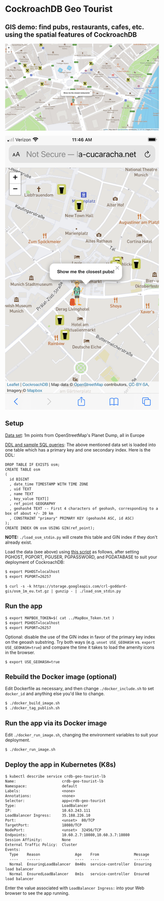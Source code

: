 # CockroachDB Geo Tourist

## GIS demo: find pubs, restaurants, cafes, etc. using the spatial features of CockroachDB

![Screenshot restaurants](./restaurants.jpg)

![Running on iPhone](./mobile_view.png)

## Setup

[Data set](https://storage.googleapis.com/crl-goddard-gis/osm_1m_eu.txt.gz): 1m
points from OpenStreetMap's Planet Dump, all in Europe

[DDL and sample SQL queries](./osm_crdb.sql): The above mentioned data set is
loaded into one table which has a primary key and one secondary index.  Here is
the DDL:
```
DROP TABLE IF EXISTS osm;
CREATE TABLE osm
(
  id BIGINT
  , date_time TIMESTAMP WITH TIME ZONE
  , uid TEXT
  , name TEXT
  , key_value TEXT[]
  , ref_point GEOGRAPHY
  , geohash4 TEXT -- First 4 characters of geohash, corresponding to a box of about +/- 20 km
  , CONSTRAINT "primary" PRIMARY KEY (geohash4 ASC, id ASC)
);
CREATE INDEX ON osm USING GIN(ref_point);
```

**NOTE:** `./load_osm_stdin.py` will create this table and GIN index if they don't already exist.

Load the data (see above) using [this script](./load_osm_stdin.py) as follows,
after setting PGHOST, PGPORT, PGUSER, PGPASSWORD, and PGDATABASE to suit your
deployment of CockroachDB:
```
$ export PGHOST=localhost
$ export PGPORT=26257

$ curl -s -k https://storage.googleapis.com/crl-goddard-gis/osm_1m_eu.txt.gz | gunzip - | ./load_osm_stdin.py
```

## Run the app

```
$ export MAPBOX_TOKEN=$( cat ../MapBox_Token.txt )
$ export PGHOST=localhost
$ export PGPORT=26257
```

Optional: disable the use of the GIN index in favor of the primary key index on the geoash substring.
Try both ways (e.g. `unset USE_GEOHASH` vs. `export USE_GEOHASH=true`) and compare the
time it takes to load the amenity icons in the browser.

```
$ export USE_GEOHASH=true
```

## Rebuild the Docker image (optional)

Edit Dockerfile as necessary, and then change `./docker_include.sh` to set
`docker_id` and anything else you'd like to change.

```
$ ./docker_build_image.sh
$ ./docker_tag_publish.sh

```

## Run the app via its Docker image

Edit `./docker_run_image.sh`, changing the environment variables to suit your deployment.

```
$ ./docker_run_image.sh
```

## Deploy the app in Kubernetes (K8s)

```
$ kubectl describe service crdb-geo-tourist-lb
Name:                     crdb-geo-tourist-lb
Namespace:                default
Labels:                   <none>
Annotations:              <none>
Selector:                 app=crdb-geo-tourist
Type:                     LoadBalancer
IP:                       10.63.243.111
LoadBalancer Ingress:     35.188.226.10
Port:                     <unset>  80/TCP
TargetPort:               18080/TCP
NodePort:                 <unset>  32456/TCP
Endpoints:                10.60.2.7:18080,10.60.3.7:18080
Session Affinity:         None
External Traffic Policy:  Cluster
Events:
  Type    Reason                Age    From                Message
  ----    ------                ----   ----                -------
  Normal  EnsuringLoadBalancer  8m40s  service-controller  Ensuring load balancer
  Normal  EnsuredLoadBalancer   8m1s   service-controller  Ensured load balancer
```

Enter the value associated with `LoadBalancer Ingress:` into your Web browser to see the app running.

